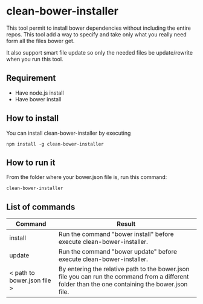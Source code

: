 # clean-bower-installer
This tool permit to install bower dependencies without including the entire repos. This tool add a way to specify and take only what you really need form all the files bower get.

It also support smart file update so only the needed files be update/rewrite when you run this tool.

## Requirement
- Have node.js install
- Have bower install

## How to install
You can install clean-bower-installer by executing
```
npm install -g clean-bower-installer
```

## How to run it
From the folder where your bower.json file is, run this command:
```
clean-bower-installer
```

## List of commands

| Command | Result |
|---------|--------|
| install | Run the command "bower install" before execute clean-bower-installer. |
| update  | Run the command "bower update" before execute clean-bower-installer. |
| < path to bower.json file > | By entering the relative path to the bower.json file you can run the command from a different folder than the one containing the bower.json file. |